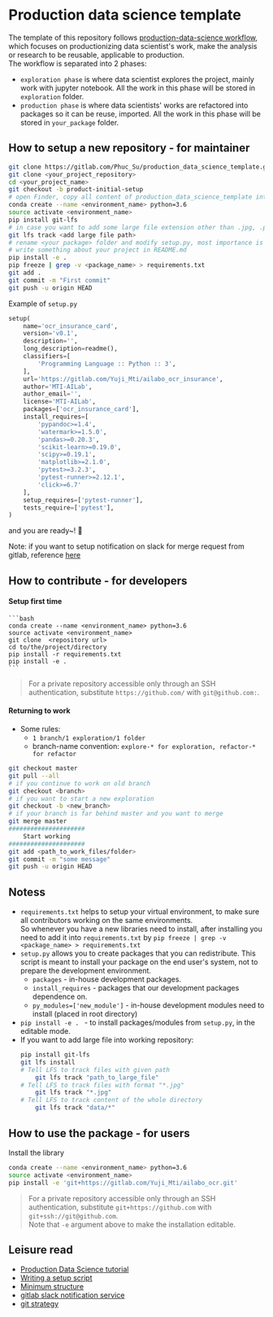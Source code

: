 # Production data science template

The template of this repository follows [production-data-science workflow](https://github.com/Satalia/production-data-science/tree/master/tutorial/a-setup), 
 which focuses on productionizing data scientist's work, make the analysis or research to be reusable, applicable to
production.  
The workflow is separated into 2 phases: 
- `exploration phase` is where data scientist explores the project, mainly work with jupyter notebook. All the work in
this phase will be stored in `exploration` folder.
- `production phase` is where data scientists' works are refactored into packages so it can be reuse, imported. All the 
work in this phase will be stored in `your_package` folder.

## How to setup a new repository - for maintainer

```bash
git clone https://gitlab.com/Phuc_Su/production_data_science_template.git
git clone <your_project_repository>
cd <your_project_name>
git checkout -b product-initial-setup
# open Finder, copy all content of production_data_science_template into your project repository, except .git and .idea folder 
conda create --name <environment_name> python=3.6
source activate <environment_name>
pip install git-lfs
# in case you want to add some large file extension other than .jpg, .pdf, .csv, .xlsx
git lfs track <add large file path>
# rename <your package> folder and modify setup.py, most importance is require_packages. See example below
# write something about your project in README.md
pip install -e .
pip freeze | grep -v <package_name> > requirements.txt
git add .
git commit -m "First commit"
git push -u origin HEAD
```

Example of `setup.py`

```python
setup(
    name='ocr_insurance_card',
    version='v0.1',
    description='',
    long_description=readme(),
    classifiers=[
        'Programming Language :: Python :: 3',
    ],
    url='https://gitlab.com/Yuji_Mti/ailabo_ocr_insurance',
    author='MTI-AILab',
    author_email='',
    license='MTI-AILab',
    packages=['ocr_insurance_card'],
    install_requires=[
        'pypandoc>=1.4',
        'watermark>=1.5.0',
        'pandas>=0.20.3',
        'scikit-learn>=0.19.0',
        'scipy>=0.19.1',
        'matplotlib>=2.1.0',
        'pytest>=3.2.3',
        'pytest-runner>=2.12.1',
        'click>=6.7'
    ],
    setup_requires=['pytest-runner'],
    tests_require=['pytest'],
)
```


and you are ready~! 🎉

Note: if you want to setup notification on slack for merge request from gitlab, reference
 [here](https://docs.gitlab.com/ee/user/project/integrations/slack.html) 
 
## How to contribute - for developers
#### Setup first time  
    ```bash
    conda create --name <environment_name> python=3.6
    source activate <environment_name>
    git clone  <repository url>
    cd to/the/project/directory
    pip install -r requirements.txt
    pip install -e .
    ```

> For a private repository accessible only through an SSH authentication, substitute `https://github.com/` with `git@github.com:`.

#### Returning to work  

- Some rules: 
    - `1 branch/1 exploration/1 folder`
    - branch-name convention: `explore-* for exploration, refactor-* for refactor`
    
```bash
git checkout master
git pull --all 
# if you continue to work on old branch
git checkout <branch>
# if you want to start a new exploration
git checkout -b <new_branch>
# if your branch is far behind master and you want to merge 
git merge master
#####################
    Start working
#####################
git add <path_to_work_files/folder>
git commit -m "some message"
git push -u origin HEAD
```

## Notess

- `requirements.txt` helps to setup your virtual environment, to make sure all contributors working on the same environments.  
So whenever you have a new libraries need to install, after installing you need to add it into `requirements.txt` by  `pip freeze | grep -v <package_name> > requirements.txt`
- `setup.py` allows you to create packages that you can redistribute. This script is meant to install your package on the end user's system, not to prepare the development environment.
    - `packages` - in-house development packages.
    - `install_requires` - packages that our development packages dependence on.
    - `py_modules=['new_module']` - in-house development modules need to install (placed in root directory)
- `pip install -e . ` - to install packages/modules from `setup.py`, in the editable mode.
- If you want to add large file into working repository:
    ```bash
    pip install git-lfs
    git lfs install
    # Tell LFS to track files with given path
        git lfs track "path_to_large_file"
    # Tell LFS to track files with format "*.jpg"
        git lfs track "*.jpg"
    # Tell LFS to track content of the whole directory
        git lfs track "data/*"
    ```

## How to use the package - for users

Install the library
```bash
conda create --name <environment_name> python=3.6
source activate <environment_name>
pip install -e 'git+https://gitlab.com/Yuji_Mti/ailabo_ocr.git'
```
> For a private repository accessible only through an SSH authentication, substitute `git+https://github.com` with `git+ssh://git@github.com`.  
Note that `-e` argument above to make the installation editable.
        
        
## Leisure read
- [Production Data Science tutorial](https://github.com/Satalia/production-data-science)
- [Writing a setup script](https://docs.python.org/3/distutils/setupscript.html)
- [Minimum structure](https://python-packaging.readthedocs.io/en/latest/minimal.html)
- [gitlab slack notification service](https://docs.gitlab.com/ee/user/project/integrations/slack.html)
- [git strategy](https://gitlab.com/Phuc_Su/production_data_science_template/blob/master/GIT_STRATEGY.md)
        
        
        
        
        
        
        
        
        
        